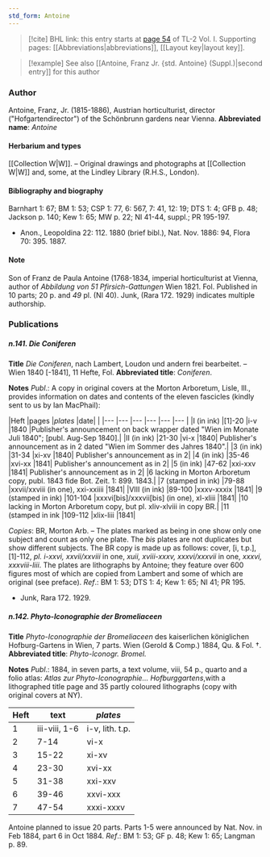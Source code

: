 ```yaml
---
std_form: Antoine
---
```


> [!cite] BHL link: this entry starts at [page 54](https://www.biodiversitylibrary.org/page/33120185) of TL-2 Vol. I.
> Supporting pages: [[Abbreviations|abbreviations]], [[Layout key|layout key]].

> [!example] See also [[Antoine, Franz Jr. {std. Antoine} (Suppl.)|second entry]] for this author

### Author

Antoine, Franz, Jr. (1815-1886), Austrian horticulturist, director ("Hofgartendirector") of the Schönbrunn gardens near Vienna. 
**Abbreviated name**: *Antoine*

#### Herbarium and types

[[Collection W|W]]. – Original drawings and photographs at [[Collection W|W]] and, some, at the Lindley Library (R.H.S., London).

#### Bibliography and biography

Barnhart 1: 67; BM 1: 53; CSP 1: 77, 6: 567, 7: 41, 12: 19; DTS 1: 4; GFB p. 48; Jackson p. 140; Kew 1: 65; MW p. 22; NI 41-44, suppl.; PR 195-197.
- Anon., Leopoldina 22: 112. 1880 (brief bibl.), Nat. Nov. 1886: 94, Flora 70: 395. 1887.

#### Note

Son of Franz de Paula Antoine (1768-1834, imperial horticulturist at Vienna, author of *Abbildung von 51 Pfirsich-Gattungen* Wien 1821. Fol. Published in 10 parts; 20 p. and *49* pl. (NI 40). Junk, (Rara 172. 1929) indicates multiple authorship.

### Publications

##### n.141. Die Coniferen

**Title**
*Die Coniferen*, nach Lambert, Loudon und andern frei bearbeitet. – Wien 1840 \[-1841\], 11 Hefte, Fol.
**Abbreviated title**: *Coniferen*.

**Notes**
*Publ*.: A copy in original covers at the Morton Arboretum, Lisle, Ill., provides information on dates and contents of the eleven fascicles (kindly sent to us by Ian MacPhail):

|Heft	|pages	|*plates*	|date| |
|---	|---	|---	|---	|---	|---	|
|I (in ink)	|\[1\]-20	|i-v	|1840 |Publisher's announcement on back wrapper dated "Wien im Monate Juli 1840"; \[publ. Aug-Sep 1840\].|
|II (in ink)	|21-30	|vi-x	|1840| Publisher's announcement as in 2 dated "Wien im Sommer des Jahres 1840".|
|3 (in ink)	|31-34	|xi-xv	|1840| Publisher's announcement as in 2|
|4 (in ink)	|35-46	|xvi-xx	|1841| Publisher's announcement as in 2|
|5 (in ink)	|47-62	|xxi-xxv	|1841| Publisher's announcement as in 2|
|6 lacking in Morton Arboretum copy, publ. 1843 fide Bot. Zeit. 1: 899. 1843.|
|7 (stamped in ink)	|79-88	|xxvii/xxviii (in one), xxi-xxiiii	|1841|
|VIII (in ink)	|89-100	|xxxv-xxxix	|1841|
|9 (stamped in ink)	|101-104	|xxxvi\[bis\]/xxxvii\[bis\] (in one), xl-xliii	|1841|
|10 lacking in Morton Arboretum copy, but pl. xliv-xlviii in copy BR.|
|11 (stamped in ink	|109-112	|xlix-liii	|1841|

*Copies*: BR, Morton Arb. – The plates marked as being in one show only one subject and count as only one plate. The *bis* plates are not duplicates but show different subjects. The BR copy is made up as follows: cover, \[i, t.p.\], \[1\]-112, *pl. i-xxvi, xxvii/xxviii* in one, *xuii, xviii-xxxv, xxxvi/xxxvii* in one, *xxxvi, xxxviii-liii*.
The plates are lithographs by Antoine; they feature over 600 figures most of which are copied from Lambert and some of which are original (see preface).
*Ref*.: BM 1: 53; DTS 1: 4; Kew 1: 65; NI 41; PR 195.
- Junk, Rara 172. 1929.

##### n.142. Phyto-Iconographie der Bromeliaceen

**Title**
*Phyto-Iconographie der Bromeliaceen* des kaiserlichen königlichen Hofburg-Gartens in Wien, 7 parts. Wien (Gerold & Comp.) 1884, Qu. & Fol. †.
**Abbreviated title**: *Phyto-lconogr. Bromel.*

**Notes**
*Publ*.: 1884, in seven parts, a text volume, viii, 54 p., quarto and a folio atlas: *Atlas zur Phyto-Iconographie... Hofburggartens*,with a lithographed title page and 35 partly coloured lithographs (copy with original covers at NY).

|Heft	|text	|*plates*	|
|---	|---	|---	|
|1	|iii-viii, 1-6	|i-v, lith. t.p.	
|2	|7-14	|vi-x	
|3	|15-22	|xi-xv	
|4	|23-30	|xvi-xx|
|5	|31-38	|xxi-xxv|
|6	|39-46	|xxvi-xxx|
|7	|47-54	|xxxi-xxxv|

Antoine planned to issue 20 parts. Parts 1-5 were announced by Nat. Nov. in Feb 1884, part 6 in Oct 1884.
*Ref*.: BM 1: 53; GF p. 48; Kew 1: 65; Langman p. 89.


